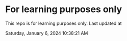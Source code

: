 # For learning purposes only
This repo is for learning purposes only.
Last updated at

Saturday, January 6, 2024 10:38:21 AM


